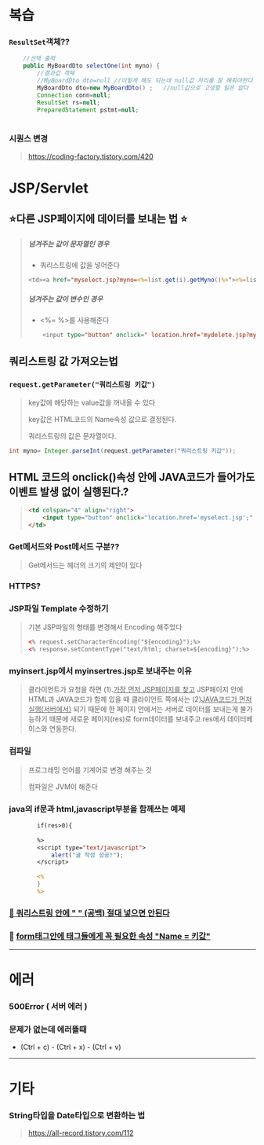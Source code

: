 





# 복습

### `ResultSet`객체??





```java
	//선택 출력
	public MyBoardDto selectOne(int myno) {
		//결과값 객체 
		//MyBoardDto dto=null //이렇게 해도 되는데 null값 처리를 잘 해줘야한다 
		MyBoardDto dto=new MyBoardDto() ;	//null값으로 고생할 일은 없다
		Connection conn=null;
		ResultSet rs=null;
		PreparedStatement pstmt=null;
		
```

### 시퀀스 변경

>   https://coding-factory.tistory.com/420









# JSP/Servlet





## :star:다른 JSP페이지에 데이터를 보내는 법 :star:

>   ##### 넘겨주는 값이 문자열인 경우
>
>   -   쿼리스트링에 값을 넣어준다 
>
>   ```jsp
>   <td><a href="myselect.jsp?myno=<%=list.get(i).getMyno()%>"><%=list.get(i).getMytitle() %></a></td>	 <!-- 눌렀을 때 글을 보여준다 -->
>   ```
>
>   ##### 넘겨주는 값이 변수인 경우 
>
>   -   <%= %>를 사용해준다 
>
>   ```jsp
>   	<input type="button" onclick=" location.href='mydelete.jsp?myno='<%=dto.getMyno()%>" value="삭제"/>
>   ```
>
>   





## 쿼리스트링 값 가져오는법

### `request.getParameter("쿼리스트링 키값")`

>   key값에 해당하는 value값을 꺼내올 수 있다
>
>   key값은 HTML코드의 Name속성 값으로 결정된다.
>
>   쿼리스트링의 값은 문자열이다.

```java
int myno= Integer.parseInt(request.getParameter("쿼리스트링 키값"));
```





## HTML 코드의 onclick()속성 안에 JAVA코드가 들어가도 이벤트 발생 없이 실행된다.?

>   ```html
>   <td colspan="4" align="right">
>   	<input type="button" onclick="location.href='myselect.jsp';" 	       value="글 작성"/>	
>   </td>
>   ```
>
>   



### Get메서드와 Post메서드 구분??

>   Get메서드는 헤더의 크기의 제안이 있다 





### HTTPS?





### JSP파일 Template 수정하기 

>   기본 JSP파일의 형태를 변경해서 Encoding 해주었다
>
>   ```html
>   <% request.setCharacterEncoding("${encoding}");%>
>   <% response.setContentType("text/html; charset=${encoding}");%>
>   ```





### myinsert.jsp에서 myinsertres.jsp로 보내주는 이유

>   클라이언트가 요청을 하면 (1).<u>가장 먼저 JSP페이지를 찾고</u> JSP페이지 안에 HTML과 JAVA코드가 함께 있을 때 클라이언트 쪽에서는 (2)<u>JAVA코드가 먼저 실행(서버에서)</u> 되기 때문에 한 페이지 안에서는 서버로 데이터를 보내는게 불가능하기 때문에 새로운 페이지(res)로 form데이터를 보내주고 res에서 데이터베이스와 연동한다.



### 컴파일

>   프로그래밍 언어를 기계어로 변경 해주는 것
>
>   컴파일은 JVM이 해준다



### java의 if문과 html,javascript부분을 함께쓰는 예제 

```jsp
		if(res>0){
			
		%>
		<script type="text/javascript">
			alert("글 작성 성공!");
		</script>
		
		<%
		}
		%>
```


### <u>:book: 쿼리스트링 안에 " " (공백) 절대 넣으면 안된다</u> 



### :book: <u>form태그안에 태그들에게 꼭 필요한 속성 "Name = 키값"</u>





---

# 에러



### 500Error  ( 서버 에러 )





### 문제가 없는데 에러뜰때 

-   (Ctrl + c)  - (Ctrl + x)  - (Ctrl + v)





---





# 기타



### String타입을 Date타입으로 변환하는 법

>   https://all-record.tistory.com/112